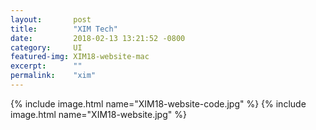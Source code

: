 ```yaml
---
layout:       post
title:        "XIM Tech"
date:         2018-02-13 13:21:52 -0800
category:     UI
featured-img: XIM18-website-mac
excerpt:      ""
permalink:    "xim"
---
```


{% include image.html name="XIM18-website-code.jpg" %}
{% include image.html name="XIM18-website.jpg" %}
